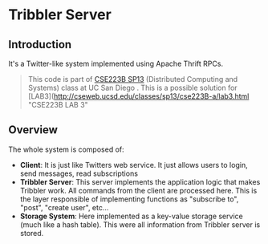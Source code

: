 Tribbler Server
=======

Introduction
-------
It's a Twitter-like system implemented using Apache Thrift RPCs.

>
>This code is part of [CSE223B SP13](http://cseweb.ucsd.edu/classes/sp13/cse223B-a/index.html "CSE223B SPRING 2013") (Distributed Computing and Systems) class at UC San Diego .
>This is a possible solution for [LAB3](http://cseweb.ucsd.edu/classes/sp13/cse223B-a/lab3.html "CSE223B LAB 3"
>

Overview
-------
The whole system is composed of:
* **Client**: It is just like Twitters web service. It just allows users to login, send messages, read subscriptions
* **Tribbler Server**: This server implements the application logic that makes Tribbler work. All commands from the client are processed here. This is the layer responsible of implementing functions as "subscribe to", "post", "create user", etc...
* **Storage System**: Here implemented as a key-value storage service (much like a hash table). This were all information from Tribbler server is stored.


